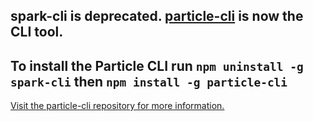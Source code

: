 ## __spark-cli__ is deprecated. [particle-cli](https://github.com/spark/particle-cli) is now the CLI tool.

## To install the Particle CLI run `npm uninstall -g spark-cli` then `npm install -g particle-cli`

[Visit the particle-cli repository for more information.](https://github.com/spark/particle-cli)
